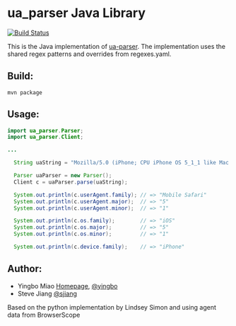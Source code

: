ua_parser Java Library
======================

[![Build Status](https://travis-ci.org/yingbo/uap-java.svg?branch=master)](https://travis-ci.org/yingbo/uap-java)


This is the Java implementation of [ua-parser](https://github.com/tobie/ua-parser).
The implementation uses the shared regex patterns and overrides from regexes.yaml.

Build:
------

    mvn package

Usage:
--------
```java
import ua_parser.Parser;
import ua_parser.Client;

...

  String uaString = "Mozilla/5.0 (iPhone; CPU iPhone OS 5_1_1 like Mac OS X) AppleWebKit/534.46 (KHTML, like Gecko) Version/5.1 Mobile/9B206 Safari/7534.48.3";

  Parser uaParser = new Parser();
  Client c = uaParser.parse(uaString);

  System.out.println(c.userAgent.family); // => "Mobile Safari"
  System.out.println(c.userAgent.major);  // => "5"
  System.out.println(c.userAgent.minor);  // => "1"

  System.out.println(c.os.family);        // => "iOS"
  System.out.println(c.os.major);         // => "5"
  System.out.println(c.os.minor);         // => "1"

  System.out.println(c.device.family);    // => "iPhone"
```

Author:
-------

  * Yingbo Miao [Homepage](http://yingbo.miao.fm), [@yingbo](https://twitter.com/yingbo) 
  * Steve Jiang [@sjiang](https://twitter.com/sjiang)

  Based on the python implementation by Lindsey Simon and using agent data from BrowserScope
